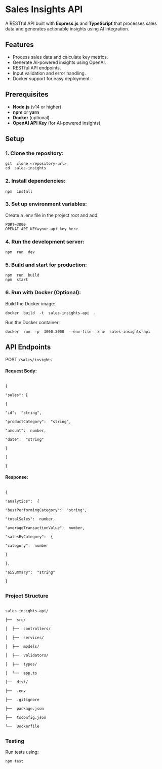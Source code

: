 
# Sales Insights API

A RESTful API built with **Express.js** and **TypeScript** that processes sales data and generates actionable insights using AI integration.


## Features
- Process sales data and calculate key metrics.
- Generate AI-powered insights using OpenAI.
- RESTful API endpoints.
- Input validation and error handling.
- Docker support for easy deployment.

  
## Prerequisites
-  **Node.js** (v14 or higher)
-  **npm** or **yarn**
-  **Docker** (optional)
-  **OpenAI API Key** (for AI-powered insights)

  

## Setup

### 1. Clone the repository:

```
git  clone <repository-url>
cd  sales-insights
```

### 2. Install dependencies:

```
npm  install
```

### 3. Set up environment variables:
Create a .env file in the project root and add:

```
PORT=3000
OPENAI_API_KEY=your_api_key_here
```

### 4. Run the development server:

```
npm  run  dev
```

  

### 5. Build and start for production:

```
npm  run  build
npm  start
```

  

### 6. Run with Docker (Optional):

Build the Docker image:

  

```
docker  build  -t  sales-insights-api  .

```

  

Run the Docker container:

  

```
docker  run  -p  3000:3000  --env-file  .env  sales-insights-api
```
## API  Endpoints

POST  ```/sales/insights```

#### Request  Body:
```

{

"sales": [

{

"id":  "string",

"productCategory":  "string",

"amount":  number,

"date":  "string"

}

]

}
```
#### Response:

```

{

"analytics":  {

"bestPerformingCategory":  "string",

"totalSales":  number,

"averageTransactionValue":  number,

"salesByCategory":  {

"category":  number

}

},

"aiSummary":  "string"

}
```
##
### Project  Structure

```pgsql

sales-insights-api/

├──  src/

│  ├──  controllers/

│  ├──  services/

│  ├──  models/

│  ├──  validators/

│  ├──  types/

│  └──  app.ts

├──  dist/

├──  .env

├──  .gitignore

├──  package.json

├──  tsconfig.json

└──  Dockerfile
```
##
### Testing

Run  tests  using:

```
npm test

```